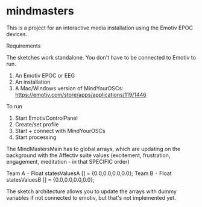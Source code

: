 mindmasters
===========

This is a project for an interactive media installation using the Emotiv EPOC devices.

Requirements

The sketches work standalone. You don't have to be connected to Emotiv to run.

1. An Emotiv EPOC or EEG
1. An installation
1. A Mac/Windows version of MindYourOSCs: https://emotiv.com/store/apps/applications/119/1446

To run

1. Start EmotivControlPanel
1. Create/set profile
1. Start + connect with MindYourOSCs
1. Start processing

The MindMastersMain has to global arrays, which are updating on the background with the Affectiv suite values (excitement, frustration, engagement, meditation - in that SPECIFIC order)
 
Team A
⁃	Float statesValuesA [] = {0.0,0.0,0.0,0.0};
Team B
⁃	Float statesValuesB [] = {0.0,0.0,0.0,0.0};

The sketch architecture allows you to update the arrays with dummy variables if not connected to emotiv, but that's not implemented yet.